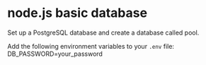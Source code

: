 # node.js basic database

Set up a PostgreSQL database and create a database called pool.

Add the following environment variables to your `.env` file:
DB_PASSWORD=your_password